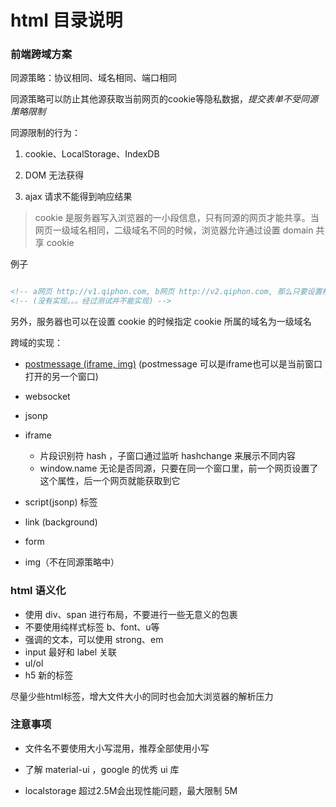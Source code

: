 # html 目录说明

### 前端跨域方案

同源策略：协议相同、域名相同、端口相同

同源策略可以防止其他源获取当前网页的cookie等隐私数据，*提交表单不受同源策略限制*

同源限制的行为：

1. cookie、LocalStorage、IndexDB

2. DOM 无法获得

3. ajax 请求不能得到响应结果

> cookie 是服务器写入浏览器的一小段信息，只有同源的网页才能共享。当网页一级域名相同，二级域名不同的时候，浏览器允许通过设置 domain 共享 cookie

例子

```html

<!-- a网页 http://v1.qiphon.com, b网页 http://v2.qiphon.com, 那么只要设置相同的document.domain 2个网页就可以共享 cookie -->
<!-- (没有实现。。。经过测试并不能实现) -->
```

另外，服务器也可以在设置 cookie 的时候指定 cookie 所属的域名为一级域名


跨域的实现：

- [postmessage (iframe, img)](https://developer.mozilla.org/zh-CN/docs/Web/API/Window/postMessage) (postmessage 可以是iframe也可以是当前窗口打开的另一个窗口)

- websocket

- jsonp

- iframe

    - 片段识别符 hash ，子窗口通过监听 hashchange 来展示不同内容
    - window.name 无论是否同源，只要在同一个窗口里，前一个网页设置了这个属性，后一个网页就能获取到它

- script(jsonp) 标签

- link (background)

- form

- img（不在同源策略中）

### html 语义化

- 使用 div、span 进行布局，不要进行一些无意义的包裹
- 不要使用纯样式标签 b、font、u等
- 强调的文本，可以使用 strong、em
- input 最好和 label 关联
- ul/ol
- h5 新的标签

尽量少些html标签，增大文件大小的同时也会加大浏览器的解析压力

### 注意事项

- 文件名不要使用大小写混用，推荐全部使用小写

- 了解 material-ui ，google 的优秀 ui 库

- localstorage 超过2.5M会出现性能问题，最大限制 5M